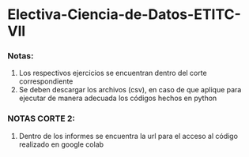 # Electiva-Ciencia-de-Datos-ETITC-Vll

### Notas:
1. Los respectivos ejercicios se encuentran dentro del corte correspondiente
3. Se deben descargar los archivos (csv), en caso de que aplique para ejecutar de manera adecuada los códigos hechos en python

### NOTAS CORTE 2:
1. Dentro de los informes se encuentra la url para el acceso al código realizado en google colab
